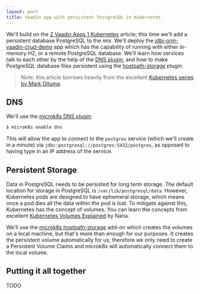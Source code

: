 ```yaml
---
layout: post
title: Vaadin app with persistent PostgreSQL in Kubernetes
---
```


We'll build on the [2 Vaadin Apps 1 Kubernetes](../2-vaadin-apps-1-kubernetes/) article;
this time we'll add a persistent database PostgreSQL to the mix.
We'll deploy the [jdbi-orm-vaadin-crud-demo](https://github.com/mvysny/jdbi-orm-vaadin-crud-demo)
app which has the capability of running with either in-memory H2, or a remote PostgreSQL
database. We'll learn how services talk to each other by the help of the [DNS plugin](https://kubernetes.io/docs/concepts/services-networking/dns-pod-service/),
and how to make PostgreSQL database files persistent using the [hostpath-storage](https://microk8s.io/docs/addon-hostpath-storage)
plugin.

> Note: this article borrows heavily from the excellent
[Kubernetes series by Mark Gituma](https://markgituma.medium.com/kubernetes-local-to-production-with-django-3-postgres-with-migrations-on-minikube-31f2baa8926e).

## DNS

We'll use the [microk8s DNS plugin](https://microk8s.io/docs/addon-dns):

```bash
$ microk8s enable dns
```

This will allow the app to connect to the `postgres` service (which we'll create in a minute)
via `jdbc:postgresql://postgres:5432/postgres`, as opposed to having type in an IP address of the service.

## Persistent Storage

Data in PostgreSQL needs to be persisted for long term storage. The default location for
storage in PostgreSQL is `/var/lib/postgresql/data`. However, Kubernetes pods are designed
to have ephemeral storage, which means once a pod dies all the data within the pod is lost.
To mitigate against this, Kubernetes has the concept of volumes.
You can learn the concepts from excellent [Kubernetes Volumes Explained](https://www.youtube.com/watch?v=0swOh5C3OVM)
by Nana.

We'll use the [microk8s hostpath-storage](https://microk8s.io/docs/addon-hostpath-storage) add-on
which creates the volumes on a local machine, but that's more than enough for our purposes.
It creates the persistent volume automatically for us; therefore we only need to create a
Persistent Volume Claims and microk8s will automatically connect them to the local volume.

## Putting it all together

TODO

